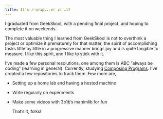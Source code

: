 ```yaml
---
title: It's a wrap...or is it?
---
```


I graduated from GeekSkool, with a pending final project, and hoping to complete it on weekends.

The most valuable thing I learned from GeekSkool is not to overthink a project or optimize it prematurely for that matter, the spirit of accomplishing tasks little by little in a progressive manner brings joy and is quite tangible to measure. I like this spirit, and I like to stick with it.

I’ve made a few personal resolutions, one among them is ABC “always be coding” (learning in general). Currently, studying <a href="https://composingprograms.com/">Composing Programs</a>. I’ve created a few repositories to track them. Few more are,

- Setting up a home lab and having a hosted machine
- Write regularly on experiments
- Make some videos with 3b1b’s manimlib for fun

  That’s it, folks!
